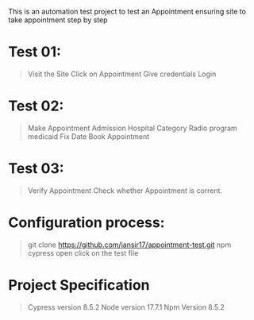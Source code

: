 This is an automation test project to test an Appointment ensuring site to take appointment step by step

# Test 01: 
> Visit the Site
> Click on Appointment
> Give credentials 
> Login

# Test 02:
> Make Appointment 
> Admission Hospital Category
> Radio program medicaid
> Fix Date
> Book Appointment 

# Test 03: 
> Verify Appointment
> Check whether Appointment is corrent.

# Configuration process: 
> git clone https://github.com/jansir17/appointment-test.git
> npm cypress open
> click on the test file

# Project Specification
> Cypress version 8.5.2 
> Node version 17.7.1
> Npm Version 8.5.2
